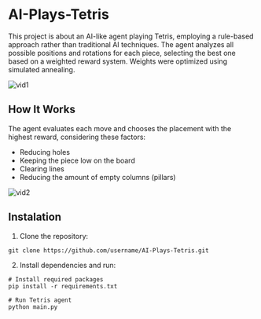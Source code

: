 # AI-Plays-Tetris

This project is about an AI-like agent playing Tetris, employing a rule-based approach rather than traditional AI techniques. The agent analyzes all possible positions and rotations for each piece, selecting the best one based on a weighted reward system. Weights were optimized using simulated annealing.

![vid1](https://github.com/user-attachments/assets/3bef707d-8d46-4c92-9821-7696f0ab84a9)

**How It Works**
---------------
The agent evaluates each move and chooses the placement with the highest reward, considering these factors:

- Reducing holes
- Keeping the piece low on the board
- Clearing lines
- Reducing the amount of empty columns (pillars)


![vid2](https://github.com/user-attachments/assets/65775d46-c1b0-4e00-9d42-385d41a76a81)

**Instalation**
---------------

1. Clone the repository:
```
git clone https://github.com/username/AI-Plays-Tetris.git
```

2. Install dependencies and run:
```
# Install required packages
pip install -r requirements.txt
```
```
# Run Tetris agent
python main.py
```
